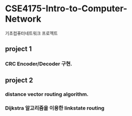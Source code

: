 # CSE4175-Intro-to-Computer-Network
기초컴퓨터네트워크 프로젝트

## project 1
### CRC Encoder/Decoder 구현.
## project 2
### distance vector routing algorithm.
### Dijkstra 알고리즘을 이용한 linkstate routing
